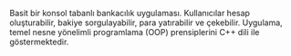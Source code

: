 Basit bir konsol tabanlı bankacılık uygulaması. Kullanıcılar hesap oluşturabilir, bakiye sorgulayabilir, para yatırabilir ve çekebilir. Uygulama, temel nesne yönelimli programlama (OOP) prensiplerini C++ dili ile göstermektedir.
